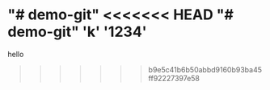 "# demo-git" 
<<<<<<< HEAD
"# demo-git" 
'k'
'1234'
=======
hello
>>>>>>> b9e5c41b6b50abbd9160b93ba45ff92227397e58
